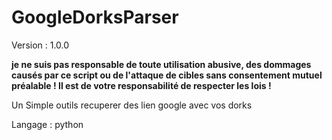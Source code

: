 # GoogleDorksParser
Version : 1.0.0

**je ne suis pas responsable de toute utilisation abusive,
des dommages causés par ce script ou de l'attaque de cibles sans consentement mutuel préalable !
Il est de votre responsabilité de respecter les lois !**

Un Simple outils recuperer des lien google avec vos dorks 

Langage : python


